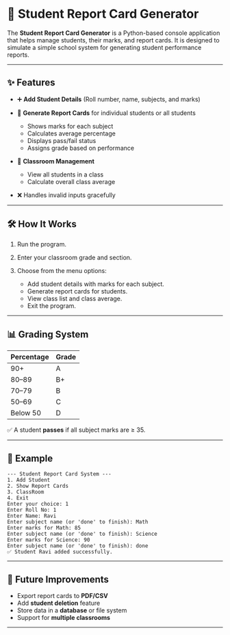 # 📘 Student Report Card Generator

The **Student Report Card Generator** is a Python-based console application that helps manage students, their marks, and report cards. It is designed to simulate a simple school system for generating student performance reports.

---

## ✨ Features

* ➕ **Add Student Details** (Roll number, name, subjects, and marks)
* 📄 **Generate Report Cards** for individual students or all students

  * Shows marks for each subject
  * Calculates average percentage
  * Displays pass/fail status
  * Assigns grade based on performance
* 🏫 **Classroom Management**

  * View all students in a class
  * Calculate overall class average
* ❌ Handles invalid inputs gracefully

---

## 🛠️ How It Works

1. Run the program.
2. Enter your classroom grade and section.
3. Choose from the menu options:

   * Add student details with marks for each subject.
   * Generate report cards for students.
   * View class list and class average.
   * Exit the program.

---

## 📊 Grading System

| Percentage | Grade |
| ---------- | ----- |
| 90+        | A     |
| 80–89      | B+    |
| 70–79      | B     |
| 50–69      | C     |
| Below 50   | D     |

✅ A student **passes** if all subject marks are ≥ 35.

---


## 📌 Example

```
--- Student Report Card System ---
1. Add Student
2. Show Report Cards
3. ClassRoom
4. Exit
Enter your choice: 1
Enter Roll No: 1
Enter Name: Ravi
Enter subject name (or 'done' to finish): Math
Enter marks for Math: 85
Enter subject name (or 'done' to finish): Science
Enter marks for Science: 90
Enter subject name (or 'done' to finish): done
✅ Student Ravi added successfully.
```

---

## 🎯 Future Improvements

* Export report cards to **PDF/CSV**
* Add **student deletion** feature
* Store data in a **database** or file system
* Support for **multiple classrooms**

---
